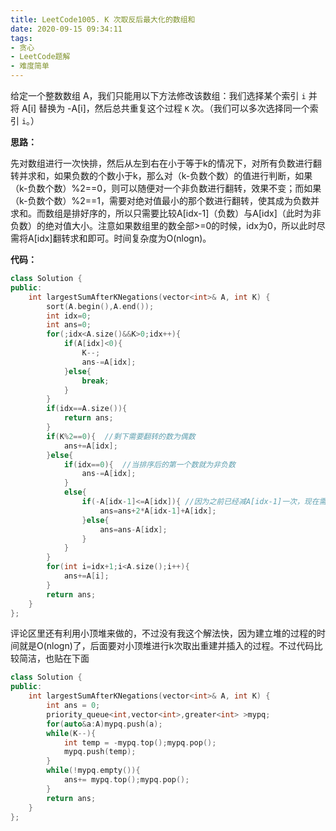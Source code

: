 ```yaml
---
title: LeetCode1005. K 次取反后最大化的数组和
date: 2020-09-15 09:34:11
tags:
- 贪心
- LeetCode题解
- 难度简单
---
```


给定一个整数数组 A，我们只能用以下方法修改该数组：我们选择某个索引 `i` 并将 A[i] 替换为 -A[i]，然后总共重复这个过程 `K` 次。（我们可以多次选择同一个索引 `i`。）

<!-- more -->

**思路：**

先对数组进行一次快排，然后从左到右在小于等于k的情况下，对所有负数进行翻转并求和，如果负数的个数小于k，那么对（k-负数个数）的值进行判断，如果（k-负数个数）%2==0，则可以随便对一个非负数进行翻转，效果不变；而如果（k-负数个数）%2==1，需要对绝对值最小的那个数进行翻转，使其成为负数并求和。而数组是排好序的，所以只需要比较A[idx-1]（负数）与A[idx]（此时为非负数）的绝对值大小。注意如果数组里的数全部>=0的时候，idx为0，所以此时尽需将A[idx]翻转求和即可。时间复杂度为O(nlogn)。

**代码：**

```cpp
class Solution {
public:
    int largestSumAfterKNegations(vector<int>& A, int K) {
        sort(A.begin(),A.end());
        int idx=0;
        int ans=0;
        for(;idx<A.size()&&K>0;idx++){
            if(A[idx]<0){
                K--;
                ans-=A[idx];
            }else{
                break;
            }
        }
        if(idx==A.size()){
            return ans;
        }
        if(K%2==0){  //剩下需要翻转的数为偶数
            ans+=A[idx];
        }else{
            if(idx==0){  //当排序后的第一个数就为非负数
                ans-=A[idx];
            }
            else{
                if(-A[idx-1]<=A[idx]){ //因为之前已经减A[idx-1]一次，现在需要将之前那次减法撤销，并翻转一次，所以是加2*A[idx-1]，注意还要再加A[idx]，因为后面的for循环是从idx+1开始的
                    ans=ans+2*A[idx-1]+A[idx];
                }else{
                    ans=ans-A[idx];
                }
            }
        }
        for(int i=idx+1;i<A.size();i++){
            ans+=A[i];
        }
        return ans;
    }
};
```



评论区里还有利用小顶堆来做的，不过没有我这个解法快，因为建立堆的过程的时间就是O(nlogn)了，后面要对小顶堆进行k次取出重建并插入的过程。不过代码比较简洁，也贴在下面



```cpp
class Solution {
public:
    int largestSumAfterKNegations(vector<int>& A, int K) {
        int ans = 0;
        priority_queue<int,vector<int>,greater<int> >mypq;
        for(auto&a:A)mypq.push(a);
        while(K--){
            int temp = -mypq.top();mypq.pop();
            mypq.push(temp);
        }
        while(!mypq.empty()){
            ans+= mypq.top();mypq.pop();
        }
        return ans;
    }
};
```

